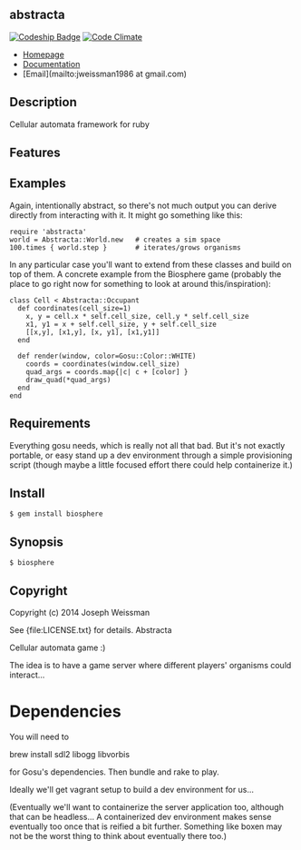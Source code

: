 ## abstracta

[![Codeship Badge](https://codeship.com/projects/3d50a570-6c46-0132-a8ac-2258e2e8174d/status?branch=master)](https://codeship.com/projects/54005)
[![Code Climate](https://codeclimate.com/github/jweissman/abstracta/badges/gpa.svg)](https://codeclimate.com/github/jweissman/abstracta)

* [Homepage](https://rubygems.org/gems/abstracta)
* [Documentation](http://rubydoc.info/gems/abstracta/frames)
* [Email](mailto:jweissman1986 at gmail.com)

## Description

  Cellular automata framework for ruby

## Features

## Examples

  Again, intentionally abstract, so there's not much output you can 
  derive directly from interacting with it. It might go something like
  this:

    require 'abstracta'
    world = Abstracta::World.new   # creates a sim space 
    100.times { world.step }       # iterates/grows organisms

  In any particular case you'll want to extend from these classes and build on top of
  them. A concrete example from the Biosphere game (probably the place
  to go right now for something to look at around this/inspiration):

    class Cell < Abstracta::Occupant
      def coordinates(cell_size=1)
        x, y = cell.x * self.cell_size, cell.y * self.cell_size
        x1, y1 = x + self.cell_size, y + self.cell_size
        [[x,y], [x1,y], [x, y1], [x1,y1]]
      end

      def render(window, color=Gosu::Color::WHITE)
        coords = coordinates(window.cell_size)
        quad_args = coords.map{|c| c + [color] }
        draw_quad(*quad_args) 
      end
    end

## Requirements

  Everything gosu needs, which is really not all that bad. But it's not exactly portable,
  or easy stand up a dev environment through a simple provisioning script (though maybe a
  little focused effort there could help containerize it.)

## Install

    $ gem install biosphere

## Synopsis

    $ biosphere

## Copyright

Copyright (c) 2014 Joseph Weissman

See {file:LICENSE.txt} for details. Abstracta

Cellular automata game :)

The idea is to have a game server where different players' organisms
could interact...


# Dependencies

You will need to

  brew install sdl2 libogg libvorbis

for Gosu's dependencies. Then bundle and rake to play.

Ideally we'll get vagrant setup to build a dev environment for us...

(Eventually we'll want to containerize the server application too, 
although that can be headless... A containerized dev environment
makes sense eventually too once that is reified a bit further. Something
like boxen may not be the worst thing to think about eventually there too.)
